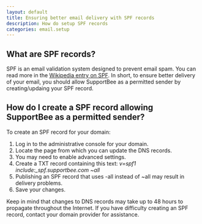 ```yaml
---
layout: default
title: Ensuring better email delivery with SPF records
description: How do setup SPF records 
categories: email.setup
---
```


What are SPF records? 
---------------------
SPF is an email validation system designed to prevent email spam. You can read more in the [Wikipedia entry on SPF](http://en.wikipedia.org/wiki/Sender_Policy_Framework). In short, to ensure better delivery of your email, you should allow SupportBee as a permitted sender by creating/updaing your SPF record. 

How do I create a SPF record allowing SupportBee as a permitted sender?
-----------------------------------------------------------------------
To create an SPF record for your domain:

1. Log in to the administrative console for your domain.
2. Locate the page from which you can update the DNS records. 
3. You may need to enable advanced settings.
4. Create a TXT record containing this text: _v=spf1 include:\_spf.supportbee.com ~all_
5. Publishing an SPF record that uses -all instead of ~all may result in delivery problems. 
6. Save your changes. 

Keep in mind that changes to DNS records may take up to 48 hours to propagate throughout the Internet. If you have difficulty creating an SPF record, contact your domain provider for assistance.
